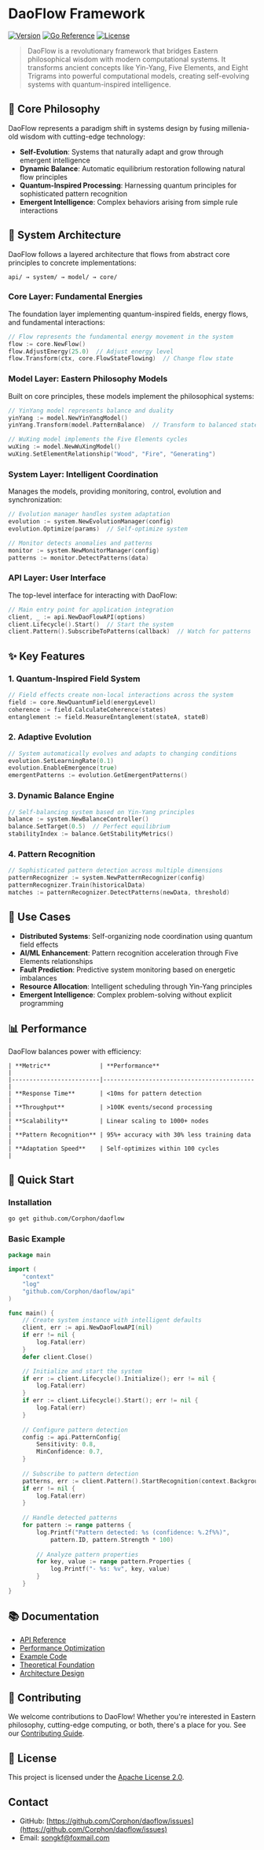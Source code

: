 # DaoFlow Framework

[![Version](https://img.shields.io/badge/version-v3.1.0-blue.svg)](https://github.com/Corphon/daoflow)
[![Go Reference](https://pkg.go.dev/badge/github.com/Corphon/daoflow.svg)](https://pkg.go.dev/github.com/Corphon/daoflow)
[![License](https://img.shields.io/badge/license-Apache%202.0-blue.svg)](LICENSE)

> DaoFlow is a revolutionary framework that bridges Eastern philosophical wisdom with modern computational systems. It transforms ancient concepts like Yin-Yang, Five Elements, and Eight Trigrams into powerful computational models, creating self-evolving systems with quantum-inspired intelligence.

## 🔮 Core Philosophy

DaoFlow represents a paradigm shift in systems design by fusing millenia-old wisdom with cutting-edge technology:

- **Self-Evolution**: Systems that naturally adapt and grow through emergent intelligence
- **Dynamic Balance**: Automatic equilibrium restoration following natural flow principles
- **Quantum-Inspired Processing**: Harnessing quantum principles for sophisticated pattern recognition
- **Emergent Intelligence**: Complex behaviors arising from simple rule interactions

## 🧠 System Architecture

DaoFlow follows a layered architecture that flows from abstract core principles to concrete implementations:

```
api/ → system/ → model/ → core/
```

### Core Layer: Fundamental Energies

The foundation layer implementing quantum-inspired fields, energy flows, and fundamental interactions:

```go
// Flow represents the fundamental energy movement in the system
flow := core.NewFlow()
flow.AdjustEnergy(25.0)  // Adjust energy level
flow.Transform(ctx, core.FlowStateFlowing)  // Change flow state
```

### Model Layer: Eastern Philosophy Models

Built on core principles, these models implement the philosophical systems:

```go
// YinYang model represents balance and duality
yinYang := model.NewYinYangModel()
yinYang.Transform(model.PatternBalance)  // Transform to balanced state

// WuXing model implements the Five Elements cycles
wuXing := model.NewWuXingModel() 
wuXing.SetElementRelationship("Wood", "Fire", "Generating")
```

### System Layer: Intelligent Coordination

Manages the models, providing monitoring, control, evolution and synchronization:

```go
// Evolution manager handles system adaptation
evolution := system.NewEvolutionManager(config)
evolution.Optimize(params)  // Self-optimize system

// Monitor detects anomalies and patterns
monitor := system.NewMonitorManager(config)
patterns := monitor.DetectPatterns(data)
```

### API Layer: User Interface

The top-level interface for interacting with DaoFlow:

```go
// Main entry point for application integration
client, _ := api.NewDaoFlowAPI(options)
client.Lifecycle().Start()  // Start the system
client.Pattern().SubscribeToPatterns(callback)  // Watch for patterns
```

## ✨ Key Features

### 1. Quantum-Inspired Field System

```go
// Field effects create non-local interactions across the system
field := core.NewQuantumField(energyLevel)
coherence := field.CalculateCoherence(states)
entanglement := field.MeasureEntanglement(stateA, stateB)
```

### 2. Adaptive Evolution

```go
// System automatically evolves and adapts to changing conditions
evolution.SetLearningRate(0.1)
evolution.EnableEmergence(true)
emergentPatterns := evolution.GetEmergentPatterns()
```

### 3. Dynamic Balance Engine

```go
// Self-balancing system based on Yin-Yang principles
balance := system.NewBalanceController()
balance.SetTarget(0.5)  // Perfect equilibrium
stabilityIndex := balance.GetStabilityMetrics()
```

### 4. Pattern Recognition

```go
// Sophisticated pattern detection across multiple dimensions
patternRecognizer := system.NewPatternRecognizer(config)
patternRecognizer.Train(historicalData)
matches := patternRecognizer.DetectPatterns(newData, threshold)
```

## 🚀 Use Cases

- **Distributed Systems**: Self-organizing node coordination using quantum field effects
- **AI/ML Enhancement**: Pattern recognition acceleration through Five Elements relationships
- **Fault Prediction**: Predictive system monitoring based on energetic imbalances
- **Resource Allocation**: Intelligent scheduling through Yin-Yang principles
- **Emergent Intelligence**: Complex problem-solving without explicit programming

## 📊 Performance

DaoFlow balances power with efficiency:
```MD
| **Metric**              | **Performance**                           |
|-------------------------|-------------------------------------------|
| **Response Time**       | <10ms for pattern detection               |
| **Throughput**          | >100K events/second processing            |
| **Scalability**         | Linear scaling to 1000+ nodes             |
| **Pattern Recognition** | 95%+ accuracy with 30% less training data |
| **Adaptation Speed**    | Self-optimizes within 100 cycles          |
```
## 🌈 Quick Start

### Installation

```bash
go get github.com/Corphon/daoflow
```

### Basic Example

```go
package main

import (
    "context"
    "log"
    "github.com/Corphon/daoflow/api"
)

func main() {
    // Create system instance with intelligent defaults
    client, err := api.NewDaoFlowAPI(nil)
    if err != nil {
        log.Fatal(err)
    }
    defer client.Close()

    // Initialize and start the system
    if err := client.Lifecycle().Initialize(); err != nil {
        log.Fatal(err)
    }
    if err := client.Lifecycle().Start(); err != nil {
        log.Fatal(err)
    }
    
    // Configure pattern detection
    config := api.PatternConfig{
        Sensitivity: 0.8,
        MinConfidence: 0.7,
    }
    
    // Subscribe to pattern detection
    patterns, err := client.Pattern().StartRecognition(context.Background(), config)
    if err != nil {
        log.Fatal(err)
    }
    
    // Handle detected patterns
    for pattern := range patterns {
        log.Printf("Pattern detected: %s (confidence: %.2f%%)", 
            pattern.ID, pattern.Strength * 100)
        
        // Analyze pattern properties
        for key, value := range pattern.Properties {
            log.Printf("- %s: %v", key, value)
        }
    }
}
```

## 📚 Documentation

- [API Reference](API_Reference.md)
- [Performance Optimization](Performance_Optimization.md)
- [Example Code](examples.md)
- [Theoretical Foundation](docs/theory.md)
- [Architecture Design](docs/architecture.md)

## 🤝 Contributing

We welcome contributions to DaoFlow! Whether you're interested in Eastern philosophy, cutting-edge computing, or both, there's a place for you. See our [Contributing Guide](CONTRIBUTING.md).

## 📄 License

This project is licensed under the [Apache License 2.0](LICENSE).

## Contact

- GitHub: [https://github.com/Corphon/daoflow/issues](https://github.com/Corphon/daoflow/issues)
- Email: [songkf@foxmail.com](mailto:songkf@foxmail.com)
